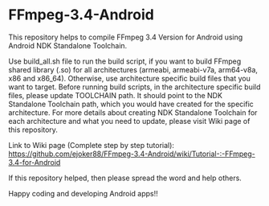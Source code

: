 # FFmpeg-3.4-Android
This repository helps to compile FFmpeg 3.4 Version for Android using Android NDK Standalone Toolchain.

Use build_all.sh file to run the build script, if you want to build FFmpeg shared library (.so) for all architectures (armeabi, armeabi-v7a, arm64-v8a, x86 and x86_64). Otherwise, use architecture specific build files that you want to target. Before running build scripts, in the architecture specific build files, please update TOOLCHAIN path. It should point to the NDK Standalone Toolchain path, which you would have created for the specific architecture. For more details about creating NDK Standalone Toolchain for each architecture and what you need to update, please visit Wiki page of this repository.

Link to Wiki page (Complete step by step tutorial):
https://github.com/ejoker88/FFmpeg-3.4-Android/wiki/Tutorial-:-FFmpeg-3.4-for-Android

If this repository helped, then please spread the word and help others.

Happy coding and developing Android apps!!
